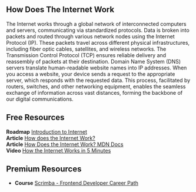 ## How Does The Internet Work

The Internet works through a global network of interconnected computers and servers, communicating via standardized protocols. Data is broken into packets and routed through various network nodes using the Internet Protocol (IP). These packets travel across different physical infrastructures, including fiber optic cables, satellites, and wireless networks. The Transmission Control Protocol (TCP) ensures reliable delivery and reassembly of packets at their destination. Domain Name System (DNS) servers translate human-readable website names into IP addresses. When you access a website, your device sends a request to the appropriate server, which responds with the requested data. This process, facilitated by routers, switches, and other networking equipment, enables the seamless exchange of information across vast distances, forming the backbone of our digital communications.

## Free Resources  

**Roadmap** [Introduction to Internet](https://roadmap.sh/internet)  
**Article** [How does the Internet Work?](https://www.cloudflare.com/learning/network-layer/how-does-the-internet-work/)  
**Article** [How Does the Internet Work? MDN Docs](https://developer.mozilla.org/en-US/docs/Learn/Common_questions/How_does_the_Internet_work)  
**Video** [How the Internet Works in 5 Minutes](https://www.youtube.com/watch?v=7_LPdttKXPc)  

## Premium Resources  

- **Course** [Scrimba - Frontend Developer Career Path](https://scrimba.com/learn/frontend)


